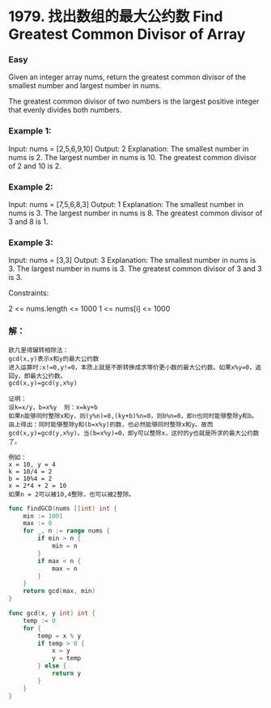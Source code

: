 # 1979. 找出数组的最大公约数 Find Greatest Common Divisor of Array

### Easy

Given an integer array nums, return the greatest common divisor of the smallest number and largest number in nums.

The greatest common divisor of two numbers is the largest positive integer that evenly divides both numbers.

### Example 1:

Input: nums = [2,5,6,9,10]
Output: 2
Explanation:
The smallest number in nums is 2.
The largest number in nums is 10.
The greatest common divisor of 2 and 10 is 2.

### Example 2:

Input: nums = [7,5,6,8,3]
Output: 1
Explanation:
The smallest number in nums is 3.
The largest number in nums is 8.
The greatest common divisor of 3 and 8 is 1.

### Example 3:

Input: nums = [3,3]
Output: 3
Explanation:
The smallest number in nums is 3.
The largest number in nums is 3.
The greatest common divisor of 3 and 3 is 3.

Constraints:

2 <= nums.length <= 1000
1 <= nums[i] <= 1000

### 解：

	欧几里得辗转相除法：
	gcd(x,y)表示x和y的最大公约数
	进入运算时:x!=0,y!=0，本质上就是不断转换成求等价更小数的最大公约数。如果x%y=0，返回y，即最大公约数。
	gcd(x,y)=gcd(y,x%y)

	证明：
	设k=x/y，b=x%y  则：x=ky+b
	如果n能够同时整除x和y，则(y%n)=0,(ky+b)%n=0，则b%n=0，即n也同时能够整除y和b。
	由上得出：同时能够整除y和(b=x%y)的数，也必然能够同时整除x和y。故而gcd(x,y)=gcd(y,x%y)。当(b=x%y)=0，即y可以整除x，这时的y也就是所求的最大公约数了。

	例如：
	x = 10, y = 4
	k = 10/4 = 2
	b = 10%4 = 2
	x = 2*4 + 2 = 10
	如果n = 2可以被10,4整除，也可以被2整除。

```go
func findGCD(nums []int) int {
	min := 1001
	max := 0
	for _, n := range nums {
		if min > n {
			min = n
		}
		if max < n {
			max = n
		}
	}
	return gcd(max, min)
}

func gcd(x, y int) int {
	temp := 0
	for {
		temp = x % y
		if temp > 0 {
			x = y
			y = temp
		} else {
			return y
		}
	}
}
```